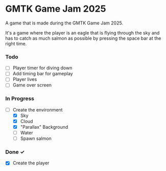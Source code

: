 # GMTK Game Jam 2025

A game that is made during the GMTK Game Jam 2025.

It's a game where the player is an eagle that is flying through the sky and has to catch as much salmon as possible by pressing the space bar at the right time.

### Todo

- [ ] Player timer for diving down
- [ ] Add timing bar for gameplay
- [ ] Player lives
- [ ] Game over screen

### In Progress

- [ ] Create the environment
  - [x] Sky
  - [x] Cloud
  - [x] "Parallax" Background
  - [ ] Water
  - [ ] Spawn salmon

### Done ✓

- [x] Create the player
